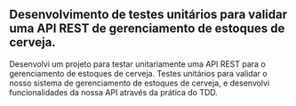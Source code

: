 <h2>Desenvolvimento de testes unitários para validar uma API REST de gerenciamento de estoques de cerveja.</h2>

Desenvolvi um projeto para testar unitariamente uma API REST para o gerenciamento de estoques de cerveja. Testes unitários para validar o nosso sistema de gerenciamento de estoques de cerveja, e desenvolvi funcionalidades da nossa API através da prática do TDD.






